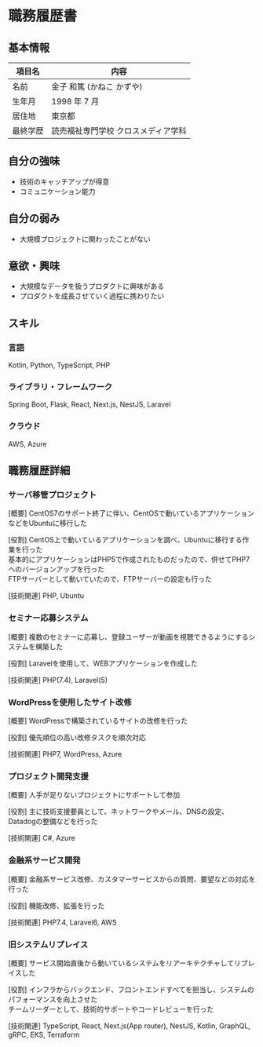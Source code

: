 # 職務履歴書

## 基本情報

|項目名|内容|
|----|----|
|名前|金子 和篤 (かねこ かずや)|
|生年月|1998 年 7 月|
|居住地|東京都|
|最終学歴|読売福祉専門学校 クロスメディア学科|

## 自分の強味

- 技術のキャッチアップが得意
- コミュニケーション能力

## 自分の弱み

- 大規模プロジェクトに関わったことがない

## 意欲・興味

- 大規模なデータを扱うプロダクトに興味がある
- プロダクトを成長させていく過程に携わりたい

## スキル

### 言語

Kotlin, Python, TypeScript, PHP

### ライブラリ・フレームワーク

Spring Boot, Flask, React, Next.js, NestJS, Laravel

### クラウド

AWS, Azure

## 職務履歴詳細

### サーバ移管プロジェクト

[概要]
CentOS7のサポート終了に伴い、CentOSで動いているアプリケーションなどをUbuntuに移行した

[役割]
CentOS上で動いているアプリケーションを調べ、Ubuntuに移行する作業を行った  
基本的にアプリケーションはPHP5で作成されたものだったので、併せてPHP7へのバージョンアップを行った  
FTPサーバーとして動いていたので、FTPサーバーの設定も行った

[技術関連]
PHP, Ubuntu

### セミナー応募システム

[概要]
複数のセミナーに応募し、登録ユーザーが動画を視聴できるようにするシステムを構築した

[役割]
Laravelを使用して、WEBアプリケーションを作成した

[技術関連]
PHP(7.4), Laravel(5)

### WordPressを使用したサイト改修

[概要]
WordPressで構築されているサイトの改修を行った

[役割]
優先順位の高い改修タスクを順次対応

[技術関連]
PHP7, WordPress, Azure

### プロジェクト開発支援

[概要]
人手が足りないプロジェクトにサポートして参加

[役割]
主に技術支援要員として、ネットワークやメール、DNSの設定、Datadogの整備などを行った

[技術関連]
C#, Azure

### 金融系サービス開発

[概要]
金融系サービス改修、カスタマーサービスからの質問、要望などの対応を行った

[役割]
機能改修、拡張を行った

[技術関連]
PHP7.4, Laravel6, AWS

### 旧システムリプレイス

[概要]
サービス開始直後から動いているシステムをリアーキテクチャしてリプレイスした

[役割]
インフラからバックエンド、フロントエンドすべてを担当し、システムのパフォーマンスを向上させた  
チームリーダーとして、技術的サポートやコードレビューを行った

[技術関連]
TypeScript, React, Next.js(App router), NestJS, Kotlin, GraphQL, gRPC, EKS, Terraform

